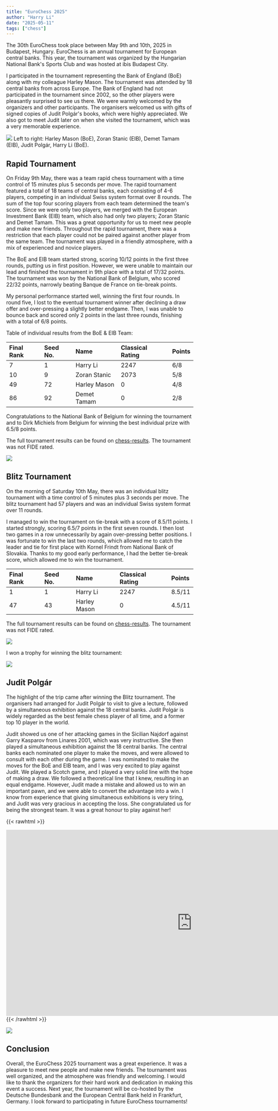 ```yaml
---
title: "EuroChess 2025"
author: "Harry Li"
date: "2025-05-11"
tags: ["chess"]
---
```




The 30th EuroChess took place between May 9th and 10th, 2025 in Budapest, Hungary. EuroChess is an annual tournament for European central banks. This year, the tournament was organized by the Hungarian National Bank's Sports Club and was hosted at ibis Budapest City. 

I participated in the tournament representing the Bank of England (BoE) along with my colleague Harley Mason. The tournament was attended by 18 central banks from across Europe. The Bank of England had not participated in the tournament since 2002, so the other players were pleasantly surprised to see us there. We were warmly welcomed by the organizers and other participants. The organisers welcomed us with gifts of signed copies of Judit Polgár's books, which were highly appreciated. We also got to meet Judit later on when she visited the tournament, which was a very memorable experience.

![](../../../../../../../../img/eurochess25/polgarteam.jpg)<!-- -->
Left to right: Harley Mason (BoE), Zoran Stanic (EIB), Demet Tamam (EIB), Judit Polgár, Harry Li (BoE).

## Rapid Tournament
On Friday 9th May, there was a team rapid chess tournament with a time control of 15 minutes plus 5 seconds per move. The rapid tournament featured a total of 18 teams of central banks, each consisting of 4-6 players, competing in an individual Swiss system format over 8 rounds. The sum of the top four scoring players from each team determined the team's score. Since we were only two players, we merged with the European Investment Bank (EIB) team, which also had only two players; Zoran Stanic and Demet Tamam. This was a great opportunity for us to meet new people and make new friends. Throughout the rapid tournament, there was a restriction that each player could not be paired against another player from the same team. The tournament was played in a friendly atmosphere, with a mix of experienced and novice players.

The BoE and EIB team started strong, scoring 10/12 points in the first three rounds, putting us in first position. However, we were unable to maintain our lead and finished the tournament in 9th place with a total of 17/32 points. The tournament was won by the National Bank of Belgium, who scored 22/32 points, narrowly beating Banque de France on tie-break points. 

My personal performance started well, winning the first four rounds. In round five, I lost to the eventual tournament winner after declining a draw offer and over-pressing a slightly better endgame. Then, I was unable to bounce back and scored only 2 points in the last three rounds, finishing with a total of 6/8 points.

Table of individual results from the BoE & EIB Team:

|Final Rank |Seed No. |Name         |Classical Rating |Points |
|:----------|:--------|:------------|:----------------|:------|
|7          |1        |Harry Li     |2247             |6/8    |
|10         |9        |Zoran Stanic |2073             |5/8    |
|49         |72       |Harley Mason |0                |4/8    |
|86         |92       |Demet Tamam  |0                |2/8    |

Congratulations to the National Bank of Belgium for winning the tournament and to Dirk Michiels from Belgium for winning the best individual prize with 6.5/8 points.

The full tournament results can be found on [chess-results](https://chess-results.com/tnr1173962.aspx?lan=1&art=0&turdet=YES&flag=30). The tournament was not FIDE rated.

![](../../../../../../../../img/eurochess25/harle_rapid.jpg)<!-- -->

## Blitz Tournament
On the morning of Saturday 10th May, there was an individual blitz tournament with a time control of 5 minutes plus 3 seconds per move. The blitz tournament had 57 players and was an individual Swiss system format over 11 rounds. 

I managed to win the tournament on tie-break with a score of 8.5/11 points. I started strongly, scoring 6.5/7 points in the first seven rounds. I then lost two games in a row unnecessarily by again over-pressing better positions. I was fortunate to win the last two rounds, which allowed me to catch the leader and tie for first place with Kornel Frindt from National Bank of Slovakia. Thanks to my good early performance, I had the better tie-break score, which allowed me to win the tournament.


|Final Rank |Seed No. |Name         |Classical Rating |Points |
|:----------|:--------|:------------|:----------------|:------|
|1          |1        |Harry Li     |2247             |8.5/11 |
|47         |43       |Harley Mason |0                |4.5/11 |


The full tournament results can be found on [chess-results](https://chess-results.com/tnr1174172.aspx?lan=1&art=4&turdet=YES&flag=30). The tournament was not FIDE rated.

![](../../../../../../../../img/eurochess25/harry_blitzr1.jpg)<!-- -->

I won a trophy for winning the blitz tournament:

![](../../../../../../../../img/eurochess25/blitz_trophy.jpg)<!-- -->

## Judit Polgár
The highlight of the trip came after winning the Blitz tournament. The organisers had arranged for Judit Polgár to visit to give a lecture, followed by a simultaneous exhibition against the 18 central banks. Judit Polgár is widely regarded as the best female chess player of all time, and a former top 10 player in the world.

Judit showed us one of her attacking games in the Sicilian Najdorf against Garry Kasparov from Linares 2001, which was very instructive. She then played a simultaneous exhibition against the 18 central banks. The central banks each nominated one player to make the moves, and were allowed to consult with each other during the game. I was nominated to make the moves for the BoE and EIB team, and I was very excited to play against Judit. We played a Scotch game, and I played a very solid line with the hope of making a draw. We followed a theoretical line that I knew, resulting in an equal endgame. However, Judit made a mistake and allowed us to win an important pawn, and we were able to convert the advantage into a win. I know from experience that giving simultaneous exhibitions is very tiring, and Judit was very gracious in accepting the loss. She congratulated us for being the strongest team. It was a great honour to play against her!

{{< rawhtml >}}
<div>
<iframe width="1000" height="500" src="https://lichess.org/study/embed/zzSpzjVj/VUUU5MBE" frameborder=0></iframe>
</div>
{{< /rawhtml >}}

![](../../../../../../../../img/eurochess25/polgarsimulplay.jpg)<!-- -->

## Conclusion
Overall, the EuroChess 2025 tournament was a great experience. It was a pleasure to meet new people and make new friends. The tournament was well organized, and the atmosphere was friendly and welcoming. I would like to thank the organizers for their hard work and dedication in making this event a success. Next year, the tournament will be co-hosted by the Deutsche Bundesbank and the European Central Bank held in Frankfurt, Germany. I look forward to participating in future EuroChess tournaments!
